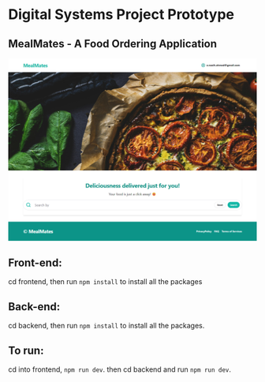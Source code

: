 # Digital Systems Project Prototype

## MealMates - A Food Ordering Application

![](homepage.jpg)

## Front-end:
cd frontend, then run `npm install` to install all the packages

## Back-end:
cd backend, then run `npm install` to install all the packages.

## To run:
cd into frontend, `npm run dev`. then cd backend and run `npm run dev`.
